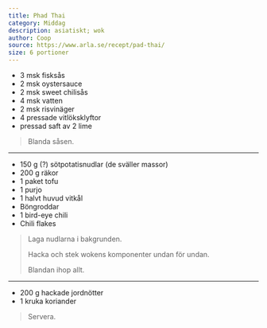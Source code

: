 ```yaml
---
title: Phad Thai
category: Middag
description: asiatiskt; wok
author: Coop
source: https://www.arla.se/recept/pad-thai/
size: 6 portioner
---
```


- 3 msk fisksås
- 2 msk oystersauce
- 2 msk sweet chilisås
- 4 msk vatten
- 2 msk risvinäger
- 4 pressade vitlöksklyftor
- pressad saft av 2 lime

> Blanda såsen.

---

- 150 g (?) sötpotatisnudlar (de sväller massor)
- 200 g räkor
- 1 paket tofu
- 1 purjo
- 1 halvt huvud vitkål
- Böngroddar
- 1 bird-eye chili
- Chili flakes

> Laga nudlarna i bakgrunden.
> 
> Hacka och stek wokens komponenter undan för undan.
>
> Blandan ihop allt.

---

- 200 g hackade jordnötter
- 1 kruka koriander

> Servera.
